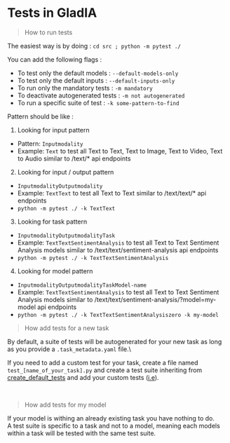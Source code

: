# Tests in GladIA

> How to run tests

The easiest way is by doing : `cd src ; python -m pytest ./`

You can add the following flags :
- To test only the default models : `--default-models-only`
- To test only the default inputs : `--default-inputs-only`
- To run only the mandatory tests : `-m mandatory`
- To deactivate autogenerated tests : `-m not autogenerated`
- To run a specific suite of test : `-k some-pattern-to-find`

Pattern should be like :
1. Looking for input pattern
- Pattern: `Inputmodality`
- Example: `Text` to test all Text to Text, Text to Image, Text to Video, Text to Audio similar to /text/* api endpoints

2. Looking for input / output pattern
- `InputmodalityOutputmodality`
- Example: `TextText` to test all Text to Text similar to /text/text/* api endpoints
- `python -m pytest ./ -k TextText`

3. Looking for task pattern
- `InputmodalityOutputmodalityTask`
- Example: `TextTextSentimentAnalysis` to test all Text to Text Sentiment Analysis models similar to /text/text/sentiment-analysis api endpoints
- `python -m pytest ./ -k TextTextSentimentAnalysis`

4. Looking for model pattern
- `InputmodalityOutputmodalityTaskModel-name`
- Example: `TextTextSentimentAnalysis` to test all Text to Text Sentiment Analysis models similar to /text/text/sentiment-analysis/?model=my-model api endpoints
- `python -m pytest ./ -k TextTextSentimentAnalysiszero -k my-model`



> How add tests for a new task

By default, a suite of tests will be autogenerated for your new task as long as you provide a `.task_metadata.yaml` file.\

If you need to add a custom test for your task, create a file named `test_[name_of_your_task].py` and create a test suite inheriting 
from [create_default_tests](https://github.com/gladiaio/gladia/blob/main/src/tests/default_tests.py#L274) and add your custom tests ([i.e](https://github.com/gladiaio/gladia/blob/9a012762ee2ebafcdd8f6e25b4a712f12aecade1/src/apis/text/text/next-word-prediction-models/test_next_word_prediction.py)).

<br/>

> How add tests for my model

If your model is withing an already existing task you have nothing to do.\
A test suite is specific to a task and not to a model, meaning each models within a task will be tested with the same test suite.
